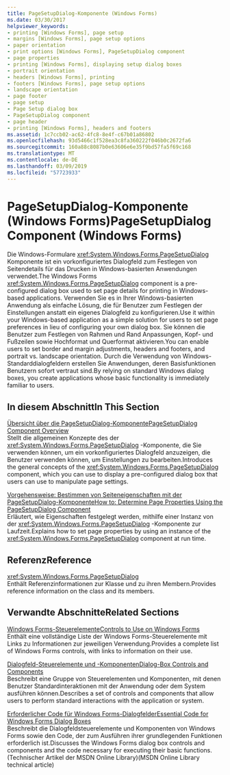 ```yaml
---
title: PageSetupDialog-Komponente (Windows Forms)
ms.date: 03/30/2017
helpviewer_keywords:
- printing [Windows Forms], page setup
- margins [Windows Forms], page setup options
- paper orientation
- print options [Windows Forms], PageSetupDialog component
- page properties
- printing [Windows Forms], displaying setup dialog boxes
- portrait orientation
- headers [Windows Forms], printing
- footers [Windows Forms], page setup options
- landscape orientation
- page footer
- page setup
- Page Setup dialog box
- PageSetupDialog component
- page header
- printing [Windows Forms], headers and footers
ms.assetid: 1c7ccb02-ac62-4fc8-8e4f-c67b01a86802
ms.openlocfilehash: 93d5466c1f528ea3c8fa360222f046b0c2672fa6
ms.sourcegitcommit: 160a88c8087b0e63606e6e35f9bd57fa5f69c168
ms.translationtype: MT
ms.contentlocale: de-DE
ms.lasthandoff: 03/09/2019
ms.locfileid: "57723933"
---
```

# <a name="pagesetupdialog-component-windows-forms"></a><span data-ttu-id="2f400-102">PageSetupDialog-Komponente (Windows Forms)</span><span class="sxs-lookup"><span data-stu-id="2f400-102">PageSetupDialog Component (Windows Forms)</span></span>
<span data-ttu-id="2f400-103">Die Windows-Formulare <xref:System.Windows.Forms.PageSetupDialog> Komponente ist ein vorkonfiguriertes Dialogfeld zum Festlegen von Seitendetails für das Drucken in Windows-basierten Anwendungen verwendet.</span><span class="sxs-lookup"><span data-stu-id="2f400-103">The Windows Forms <xref:System.Windows.Forms.PageSetupDialog> component is a pre-configured dialog box used to set page details for printing in Windows-based applications.</span></span> <span data-ttu-id="2f400-104">Verwenden Sie es in Ihrer Windows-basierten Anwendung als einfache Lösung, die für Benutzer zum Festlegen der Einstellungen anstatt ein eigenes Dialogfeld zu konfigurieren.</span><span class="sxs-lookup"><span data-stu-id="2f400-104">Use it within your Windows-based application as a simple solution for users to set page preferences in lieu of configuring your own dialog box.</span></span> <span data-ttu-id="2f400-105">Sie können die Benutzer zum Festlegen von Rahmen und Rand Anpassungen, Kopf- und Fußzeilen sowie Hochformat und Querformat aktivieren.</span><span class="sxs-lookup"><span data-stu-id="2f400-105">You can enable users to set border and margin adjustments, headers and footers, and portrait vs. landscape orientation.</span></span> <span data-ttu-id="2f400-106">Durch die Verwendung von Windows-Standarddialogfeldern erstellen Sie Anwendungen, deren Basisfunktionen Benutzern sofort vertraut sind.</span><span class="sxs-lookup"><span data-stu-id="2f400-106">By relying on standard Windows dialog boxes, you create applications whose basic functionality is immediately familiar to users.</span></span>  
  
## <a name="in-this-section"></a><span data-ttu-id="2f400-107">In diesem Abschnitt</span><span class="sxs-lookup"><span data-stu-id="2f400-107">In This Section</span></span>  
 [<span data-ttu-id="2f400-108">Übersicht über die PageSetupDialog-Komponente</span><span class="sxs-lookup"><span data-stu-id="2f400-108">PageSetupDialog Component Overview</span></span>](pagesetupdialog-component-overview-windows-forms.md)  
 <span data-ttu-id="2f400-109">Stellt die allgemeinen Konzepte des der <xref:System.Windows.Forms.PageSetupDialog> -Komponente, die Sie verwenden können, um ein vorkonfiguriertes Dialogfeld anzuzeigen, die Benutzer verwenden können, um Einstellungen zu bearbeiten.</span><span class="sxs-lookup"><span data-stu-id="2f400-109">Introduces the general concepts of the <xref:System.Windows.Forms.PageSetupDialog> component, which you can use to display a pre-configured dialog box that users can use to manipulate page settings.</span></span>  
  
 [<span data-ttu-id="2f400-110">Vorgehensweise: Bestimmen von Seiteneigenschaften mit der PageSetupDialog-Komponente</span><span class="sxs-lookup"><span data-stu-id="2f400-110">How to: Determine Page Properties Using the PageSetupDialog Component</span></span>](how-to-determine-page-properties-using-the-pagesetupdialog-component.md)  
 <span data-ttu-id="2f400-111">Erläutert, wie Eigenschaften festgelegt werden, mithilfe einer Instanz von der <xref:System.Windows.Forms.PageSetupDialog> -Komponente zur Laufzeit.</span><span class="sxs-lookup"><span data-stu-id="2f400-111">Explains how to set page properties by using an instance of the <xref:System.Windows.Forms.PageSetupDialog> component at run time.</span></span>  
  
## <a name="reference"></a><span data-ttu-id="2f400-112">Referenz</span><span class="sxs-lookup"><span data-stu-id="2f400-112">Reference</span></span>  
 <xref:System.Windows.Forms.PageSetupDialog>  
 <span data-ttu-id="2f400-113">Enthält Referenzinformationen zur Klasse und zu ihren Membern.</span><span class="sxs-lookup"><span data-stu-id="2f400-113">Provides reference information on the class and its members.</span></span>  
  
## <a name="related-sections"></a><span data-ttu-id="2f400-114">Verwandte Abschnitte</span><span class="sxs-lookup"><span data-stu-id="2f400-114">Related Sections</span></span>  
 [<span data-ttu-id="2f400-115">Windows Forms-Steuerelemente</span><span class="sxs-lookup"><span data-stu-id="2f400-115">Controls to Use on Windows Forms</span></span>](controls-to-use-on-windows-forms.md)  
 <span data-ttu-id="2f400-116">Enthält eine vollständige Liste der Windows Forms-Steuerelemente mit Links zu Informationen zur jeweiligen Verwendung.</span><span class="sxs-lookup"><span data-stu-id="2f400-116">Provides a complete list of Windows Forms controls, with links to information on their use.</span></span>  
  
 [<span data-ttu-id="2f400-117">Dialogfeld-Steuerelemente und -Komponenten</span><span class="sxs-lookup"><span data-stu-id="2f400-117">Dialog-Box Controls and Components</span></span>](dialog-box-controls-and-components-windows-forms.md)  
 <span data-ttu-id="2f400-118">Beschreibt eine Gruppe von Steuerelementen und Komponenten, mit denen Benutzer Standardinteraktionen mit der Anwendung oder dem System ausführen können.</span><span class="sxs-lookup"><span data-stu-id="2f400-118">Describes a set of controls and components that allow users to perform standard interactions with the application or system.</span></span>  
  
 [<span data-ttu-id="2f400-119">Erforderlicher Code für Windows Forms-Dialogfelder</span><span class="sxs-lookup"><span data-stu-id="2f400-119">Essential Code for Windows Forms Dialog Boxes</span></span>](https://go.microsoft.com/fwlink/?LinkID=102575)  
 <span data-ttu-id="2f400-120">Beschreibt die Dialogfeldsteuerelemente und Komponenten von Windows Forms sowie den Code, der zum Ausführen ihrer grundlegenden Funktionen erforderlich ist.</span><span class="sxs-lookup"><span data-stu-id="2f400-120">Discusses the Windows Forms dialog box controls and components and the code necessary for executing their basic functions.</span></span> <span data-ttu-id="2f400-121">(Technischer Artikel der MSDN Online Library)</span><span class="sxs-lookup"><span data-stu-id="2f400-121">(MSDN Online Library technical article)</span></span>

